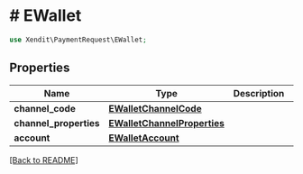 # # EWallet


```php
use Xendit\PaymentRequest\EWallet;
```

## Properties

Name | Type | Description | Examples | Notes
------------ | ------------- | ------------- | ------------- | ------------- 
**channel_code** | [**EWalletChannelCode**](EWalletChannelCode.md) |  | null |  [optional]
**channel_properties** | [**EWalletChannelProperties**](EWalletChannelProperties.md) |  | null |  [optional]
**account** | [**EWalletAccount**](EWalletAccount.md) |  | null |  [optional]

[[Back to README]](../../README.md)
